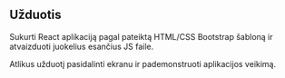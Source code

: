 Užduotis
----------------

Sukurti React aplikaciją pagal pateiktą HTML/CSS Bootstrap šabloną ir atvaizduoti juokelius esančius JS faile.

Atlikus užduotį pasidalinti ekranu ir pademonstruoti aplikacijos veikimą.